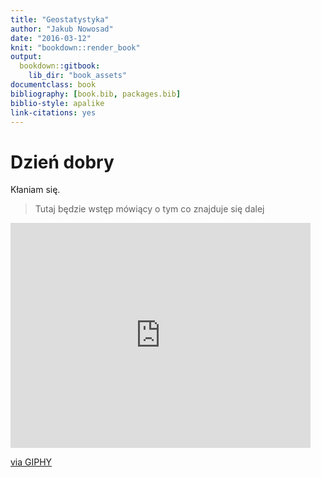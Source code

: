 ```yaml
--- 
title: "Geostatystyka"
author: "Jakub Nowosad"
date: "2016-03-12"
knit: "bookdown::render_book"
output:
  bookdown::gitbook:
    lib_dir: "book_assets"
documentclass: book
bibliography: [book.bib, packages.bib]
biblio-style: apalike
link-citations: yes
---
```


# Dzień dobry

Kłaniam się.

> Tutaj będzie wstęp mówiący o tym co znajduje się dalej

<iframe src="http://giphy.com/embed/cNb6ey1bD9uPC" width="480" height="360" frameBorder="0" class="giphy-embed" allowFullScreen></iframe><p><a href="http://giphy.com/gifs/george-costanza-dapper-cNb6ey1bD9uPC">via GIPHY</a></p>
